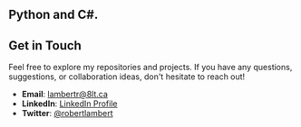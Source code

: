 ## Python and C#. 

## Get in Touch

Feel free to explore my repositories and projects. If you have any questions, suggestions, or collaboration ideas, don't hesitate to reach out!

- **Email**: lambertr@8lt.ca
- **LinkedIn**: [LinkedIn Profile](https://www.linkedin.com/in/rojl/)
- **Twitter**: [@robertlambert](https://twitter.com/robertlambert)

